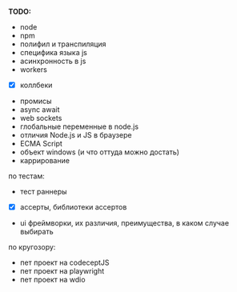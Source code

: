 **TODO:**

- node
- npm
- полифил и транспиляция
- специфика языка js
- асинхронность в js 
- workers
- [x] коллбеки
- промисы
- async await
- web sockets
- глобальные переменные в node.js
- отличия Node.js и JS в браузере
- ECMA Script 
- объект windows (и что оттуда можно достать)
- каррирование

по тестам:
- тест раннеры
- [x] ассерты, библиотеки ассертов
- ui фреймворки, их различия, преимущества, в каком случае выбирать

по кругозору:
- пет проект на codeceptJS
- пет проект на playwright
- пет проект на wdio
